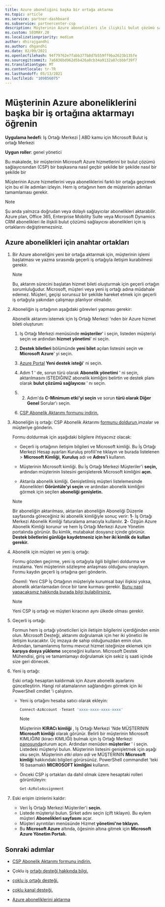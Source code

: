 ```yaml
---
title: Azure aboneliğini başka bir ortağa aktarma
ms.topic: article
ms.service: partner-dashboard
ms.subservice: partnercenter-csp
description: Müşterinin Azure abonelikleri ile ilişkili bulut çözümü sağlayıcısı program ortağını değiştirme hakkında bilgi edinin.
ms.custom: SEOMAY.20
ms.localizationpriority: medium
author: dhirajgandhi
ms.author: dhgandhi
ms.date: 02/09/2021
ms.openlocfilehash: 94f79762e7fabb377b8d7b559ff9ba2623b135fe
ms.sourcegitcommit: 7a6836bd962d5b426a8cb34a9132a87cbbbf39f7
ms.translationtype: MT
ms.contentlocale: tr-TR
ms.lasthandoff: 05/13/2021
ms.locfileid: "109856075"
---
```

# <a name="learn-how-to-transfer-a-customers-azure-subscriptions-to-another-partner"></a>Müşterinin Azure aboneliklerini başka bir iş ortağına aktarmayı öğrenin

**Uygulama hedefi**: Iş Ortağı Merkezi | ABD kamu için Microsoft Bulut iş ortağı Merkezi

**Uygun roller**: genel yönetici

Bu makalede, bir müşterinin Microsoft Azure hizmetlerini bir bulut çözümü sağlayıcısından (CSP) bir başkasına nasıl geçbir şekilde bir şekilde nasıl bir şekilde bir

Müşterinin Azure hizmetlerini veya aboneliklerini farklı bir ortağa geçirmek için bu el ile adımları izleyin. Hem iş ortağının hem de müşterinin adımları tamamlaması gerekir.

>[!Note]  
>Şu anda yalnızca doğrudan veya dolaylı sağlayıcılar abonelikleri aktarabilir.
>Azure plan, Office 365, Enterprise Mobility Suite veya Microsoft Dynamics CRM abonelikleri ile ilişkili bulut çözümü sağlayıcısı abonelikleri için iş ortaklarını değiştiremezsiniz.

## <a name="switch-partners-for-azure-subscriptions"></a>Azure abonelikleri için anahtar ortakları

1. Bir Azure aboneliğini yeni bir ortağa aktarmak için, müşterinin işlemi başlatması ve yazma sırasında geçerli iş ortağıyla iletişim kurabilmesi gerekir.

   >[!Note]
   > Bu, aktarım sürecini başlatan hizmet bileti oluşturmak için geçerli ortağın sorumluluğudur. Microsoft, müşteri veya yeni iş ortağı adına müdahale edemez. Müşteri, geçişi sorunsuz bir şekilde hareket etmek için geçerli iş ortağıyla yakından çalışmayı planlıyor olmalıdır.

2. Aboneliğin iş ortağının aşağıdaki görevleri yapması gerekir:

   Abonelik aktarımı istemek için Iş Ortağı Merkezi 'nden bir Azure hizmet bileti oluşturun:

   1. Iş Ortağı Merkezi menüsünde **müşteriler**' i seçin, listeden müşteriyi seçin ve ardından **hizmet yönetimi**' ni seçin.

   2. **Destek biletleri** bölümünde **yeni bilet** açılan listesini seçin ve **Microsoft Azure**' yi seçin.
   
   3. [Azure Portal](https://portal.azure.com) **Yeni destek isteği**' ni seçin.
   
   4. Adım 1 ' de, sorun türü olarak **Abonelik yönetimi** ' ni seçin, aktarılmasını ISTEDIĞINIZ abonelik kimliğini belirtin ve destek planı olarak **bulut çözümü sağlayıcısı** ' nı seçin.
   
   5. 2. Adım'da **C-Minimum etki'yi seçin** ve sorun **türü olarak Diğer Genel** Sorular'ı seçin.
   
   6. [CSP Abonelik Aktarımı formunu indirin.](https://query.prod.cms.rt.microsoft.com/cms/api/am/binary/RWwTWC)

3. Aboneliğin iş ortağı: CSP Abonelik Aktarımı [formunu doldurun,](https://query.prod.cms.rt.microsoft.com/cms/api/am/binary/RWwTWC)imzalar ve müşteriye gönderin. 

   Formu doldurmak için aşağıdaki bilgilere ihtiyacınız olacak:

   - Geçerli iş ortağının iletişim bilgileri ve Microsoft kimliği. Bu İş Ortağı Merkezi Hesap ayarları Kuruluş  profili'ne tıklayın ve burada listelenen &gt;  **Microsoft Kimliği,** **Kuruluş** adı ve **Adres'i** kullanın.

   - Müşterinin Microsoft kimliği. Bu İş Ortağı Merkezi Müşteriler'i **seçin,** ardından müşterinin listesini genişleterek Microsoft kimliğini **açın.**

   - Aktarıla abonelik kimliği. Genişletilmiş müşteri listelemesinde Abonelikleri **Görüntüle'yi seçin** ve ardından abonelik kimliğini görmek için seçilen **aboneliği genişletin.**

   >[!Note]
   >Bir aboneliğin aktarılması, aktarılan aboneliğin Aboneliği Düzenle  sayfasında göreceğiniz iki abonelik kimliğiyle sonuç verir: **1**- İş Ortağı Merkezi Abonelik Kimliği faturalama amacıyla kullanılır. **2**- Özgün Azure Abonelik Kimliği korunur ve hem İş Ortağı Merkezi Azure Yönetim portalında görünür. Bu kimlik, mutabakat dosyanız içinde görünür.  **Destek biletlerini günlüğe kaydetmeniz için her iki kimlik de kullan gerekir.**

4. Abonelik için müşteri ve yeni iş ortağı:

   Formu gözden geçirme, yeni iş ortağıyla ilgili bilgileri doldurma ve imzalama. Yeni müşterinin sözleşme anlaşması olduğunu onaylayın. Formu kaydın geçerli iş ortağına geri gönderin.

   *Önemli:* Yeni CSP İş Ortağının müşteriyle kurumsal bayi ilişkisi yoksa, abonelik aktarılamadan önce bir tane kurması gerekir. [Bunu nasıl yapacaksınız hakkında burada bilgi bulabilirsiniz.](request-a-relationship-with-a-customer.md)

   >[!Note]
   >Yeni CSP iş ortağı ve müşteri kiracının aynı ülkede olması gerekir. 

5. Geçerli iş ortağı:

   Formun hem iş ortağı yöneticileri için iletişim bilgilerini içerdiğinden emin olun. Microsoft Desteği, aktarımı doğrulamak için her iki yönetici ile iletişim kuracaktır. Üç imzaya de sahip olduğunuzdan emin olun. Ardından, tamamlanmış formu mevcut hizmet isteğinize eklemek için **karşıya dosya yükleme** seçeneğini kullanın. Microsoft Destek Mühendisi, giriş ve tamamlamayı doğrulamak için sekiz iş saati içinde size geri dönecek.

6. Yeni iş ortağı:

   Eski ortağı hesaptan kaldırmak için Azure abonelik ayarlarını güncelleştirin. Hangi rol atamalarının sağlandığını görmek için iki PowerShell cmdlet 'i çalıştırın.

   - Yeni iş ortağını hesaba satıcı olarak ekleyin:

     ```powershell
     Connect-AzAccount -Tenant 'xxxx-xxxx-xxxx-xxxx'
     ```

     >[!NOTE]
     > Müşterinin **KIRACı kimliği** , Iş Ortağı Merkezi 'Nde MÜŞTERININ **Microsoft kimliği** olarak görünür. Belirli bir müşterinin Microsoft KIMLIĞINI (kiracı KIMLIĞI) bulmak için Iş Ortağı Merkezi [panosunda](https://partner.microsoft.com/dashboard)oturum açın. Ardından menüden **müşteriler** ' i seçin. Listedeki müşteriyi bulun. Müşterinin listesini genişletmek için aşağı oku seçin. Müşterinin *etki alanı adı* ve MÜŞTERININ **Microsoft kimliği** hakkındaki bilgileri görürsünüz. PowerShell commandlet 'teki 16 basamaklı **MICROSOFT kimliğini** kullanın.

   - Önceki CSP iş ortakları da dahil olmak üzere hesaptaki rolleri görüntüleyin:

     ```powershell
     Get-AzRoleAssignment
     ```

7. Eski erişim izinlerini kaldır:

   - Veri İş Ortağı Merkezi Müşteriler'i **seçin.**
   - Listede müşteriyi bulun. Şirket adını seçin (çift tıklayın). Bu eylem müşteri **Abonelikleri sayfasını** açar.
   - Müşteri ayrıntıları menüsünde Hizmet **yönetimi'ne tıklayın.**
   - Bu **Microsoft Azure** altında, öğesinin altına gitmek için **Microsoft Azure Yönetim Portalı.**

## <a name="next-steps"></a>Sonraki adımlar

- [CSP Abonelik Aktarımı formunu indirin.](https://query.prod.cms.rt.microsoft.com/cms/api/am/binary/RE4ATIA)

- Çoklu iş [ortağı desteği hakkında bilgi.](multipartner.md)

- [çoklu iş ortağı desteği.](multipartner.md)
- [çoklu kanal desteği.](multichannel.md)
- [Azure aboneliklerini aktarma](/azure/cost-management-billing/manage/transfer-subscriptions-subscribers-csp)